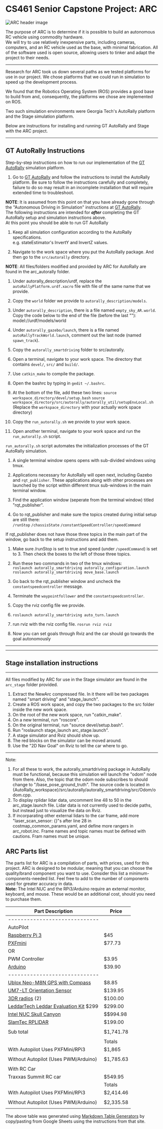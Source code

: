 # CS461 Senior Capstone Project: ARC
![ARC header image](/resources/arc_header.JPG)

The purpose of ARC is to determine if it is possible to build an autonomous RC vehicle using commodity hardware.  
We will try to use relatively inexpensive parts, including cameras, computers, and an RC vehicle used as the base, with minimal fabrication. All of the software used is open source, allowing users to tinker and adapt the project to their needs.

---

Research for ARC took us down several paths as we tested platforms for use in our project. We chose platforms that we could run in simulation to speed up the development process.

We found that the Robotics Operating System (ROS) provides a good base to build from and, consequently, the platforms we chose are implemented on ROS.

Two such simulation environments were Georgia Tech's AutoRally platform and the Stage simulation platform.

Below are instructions for installing and running GT AutoRally and Stage with the ARC project.

---

## GT AutoRally Instructions
Step-by-step instructions on how to run our implementation of the [GT AutoRally](https://github.com/AutoRally/autorally) simulation platform.


1. Go to [GT AutoRally](https://github.com/AutoRally/autorally) and follow the instructions to install the AutoRally platform. Be sure to follow the instructions carefully and completely, failure to do so may result in an incomplete installation that will require extended time to troubleshoot.  

  **NOTE**: It is assumed from this point on that you have already gone through the "Autonomous Driving in Simulation" instructions at [GT AutoRally](https://github.com/AutoRally/autorally).  
  The following instructions are intended for _**after**_ completing the GT AutoRally setup and simulation instructions above.  
  At this point you should be able to run GT AutoRally 

1. Keep all simulation configuration according to the AutoRally specifications.  
  e.g. stateEstimator's InvertY and InvertZ values.  

1. Navigate to the work space where you put the AutoRally package. And then go to the `src/autorally` directory.  

  **NOTE**: All files/folders modified and provided by ARC for AutoRally are found in the arc_autorally folder.  

1. Under autorally_description/urdf, replace the `autoRallyPlatform.urdf.xacro` file with file of the same name that we provide.  

1. Copy the `world` folder we provide to `autorally_description/models`.  

1. Under `autorally_description`, there is a file named `empty_sky_AR.world`. Copy the code below to the end of the file (before the last "</world>"):  
    <include>
      <uri>model://urdf/models/world</url>
    </include>

1. Under `autorally_gazebo/launch`, there is a file named `autoRallyTrackWorld.launch`,
  comment out the last node (named `spawn_track`).

1. Copy the `autorally_smartdriving` folder to src/autorally.

1. Open a terminal, navigate to your work space. The directory that contains
  `devel/`, `src/` and `build/`.

1. Use `catkin_make` to compile the package.

1. Open the bashrc by typing in `gedit ~/.bashrc`.

1. At the bottom of the file, add these two lines:
  `source workspace_directory/devel/setup.bash`
  `source workspace_directory/src/autorally/autorally_util/setupEnvLocal.sh`
  (Replace the `workspace_directory` with your actually work space directory)

1. Copy the `run_autorally.sh` we provide to your work space.

1. Open another terminal, navigate to your work space and run the `run_autorally.sh` script.

  `run_autorally.sh` script automates the initialization processes of the GT AutoRally
  simulation. 
  1. A single terminal window opens opens with sub-divided windows using tmux.
  1. Applications necessary for AutoRally will open next, including Gazebo and `rqt_publisher`. These applications along with other processes are launched by the script within different tmux sub-windows in the main terminal window.

1. Find the application window (seperate from the terminal window) titled "rqt_publisher".

1. Go to rqt_publisher and make sure the topics created during initial setup are still there:  
  `/runStop`
  `/chassisState`
  `/constantSpeedController/speedCommand`

  If rqt_publisher does not have those three topics in the main part of the window, go back to the setup instructions and add them.

1. Make sure /runStop is set to true and speed (under `/speedCommand`) is set to 3. Then check the boxes to the left of those three topics.

1. Run these two commands in two of the tmux windows:  
  `roslaunch autorally_smartdriving autorally_configuration.launch  `
  `roslaunch autorally_smartdriving move_base.launch  `

1. Go back to the rqt_publisher window and uncheck the `constantspeedcontroller` message.

1. Terminate the `waypointfollower` and the `constantspeedcontroller`.

1. Copy the rviz config file we provide.

1. `roslaunch autorally_smartdriving auto_turn.launch`

1. run rviz with the rviz config file.
   `rosrun rviz rviz`

1. Now you can set goals through Rviz and the car should go towards the
  goal autonomously  
  
---
---
## Stage installation instructions  
---
All files modified by ARC for use in the Stage simulator are found in the `arc_stage` folder provided.
1. Extract the NewArc compressed file. In it there will be two packages named "smart driving" and "stage_launch".
2. Create a ROS work space, and copy the two packages to the src folder inside the new work space.
3. On the root of the new work space, run "catkin_make".
4. On a new terminal, run "roscore".
5. On the original terminal, run "source devel/setup.bash".
6. Run "roslaunch stage_launch arc_stage.launch".
7. A stage simulator and Rviz should show up.
8. The red blocks on the simulator can be moved around.
9. Use the "2D Nav Goal" on Rviz to tell the car where to go.
---
Note:
1. For all these to work, the autorally_smartdriving package in AutoRally must be functional, because this simulation will launch the "odom" node from there. Also, the topic that the odom node subscribes to should change to "/base_pose_ground_truth". The source code is located in {AutoRally_workspace}/src/autorally/autorally_smartdriving/src/Odom/odom.cpp.
2. To display rplidar lidar data, uncomment line 48 to 50 in the arc_stage.launch file. Lidar data is not currently used to decide paths, but instead just to visualize the data on Rviz. 
3. If incorparating other external lidars to the car frame, add more "laser_scan_sensor: {}"s after line 28 in costmap_common_params.yaml, and define more rangers in arc_robot.inc. Frame names and topic names must be defined with cautions. Fram names must be unique.

## ARC Parts list
The parts list for ARC is a compilation of parts, with prices, used for this project. ARC is designed to be modular, meaning that you can choose the quality/brand component you want to use. Consider this list a minimum-components-needed list. Feel free to add to the number of components used for greater accuracy in data.  
**Note:** The Intel NUC and the RPi3/Arduino require an external monitor, keyboard, and mouse. These would be an additional cost, should you need to purchase them.  
  
| Part Description                     | Price     |
|--------------------------------------|-----------|
| -----------------------------        |           |
| AutoPilot                            |           |
| [Raspberry Pi 3](https://www.raspberrypi.org/products/raspberry-pi-3-model-b/)                        | $45       |
| [PXFmini](http://erlerobotics.com/blog/product/pxfmini/)                              | $77.73    |
| OR                                   |           |
| PWM Controller                       | $3.95     |
| [Arduino](https://www.arduino.cc/)                              | $39.90    |
| -----------------------------        |           |
| [Ublox Neo-M8N GPS with Compass](https://www.u-blox.com/en/product/neo-m8-series)       | $8.85     |
| [UM7-LT Orientation Sensor](http://www.chrobotics.com/shop/um7-lt-orientation-sensor)            | $139.95   |
| [3DR radios](https://3dr.com/wp-content/uploads/2017/03/3DR-Radio-V2-doc1.pdf) (2)                       | $100.00   |
| [LeddarTech Leddar Evaluation Kit](http://leddartech.com/leddar-evaluation-kit/) $299     | $299.00   |
| [Intel NUC Skull Canyon](http://www.intel.com/content/www/us/en/nuc/nuc-kit-nuc6i7kyk-features-configurations.html)               | $$994.98   |
| [SlamTec RPLIDAR](https://www.slamtec.com/en/Lidar)                      | $199.00   |
|                                      |           |
| Sub total                            | $1,741.78 |
|                                      |           |
|                                      | Totals    |
| With Autopilot Uses PXFMini/RPi3     | $1,865    |
|                                      |           |
| Without Autopilot (Uses PWM/Arduino) | $1,785.63 |
|                                      |           |
| With RC Car                          |           |
| Traxxas Summit RC car                | $549.95   |
|                                      | Totals    |
| With Autopilot Uses PXFMini/RPi3     | $2,414.46 |
|                                      |           |
| Without Autopilot (Uses PWM/Arduino) | $2,335.58 |
|                                      |           |  

The above table was generated using [Markdown Table Generators](http://www.tablesgenerator.com/markdown_tables) by copy/pasting from Google Sheets using the instructions from that site.

